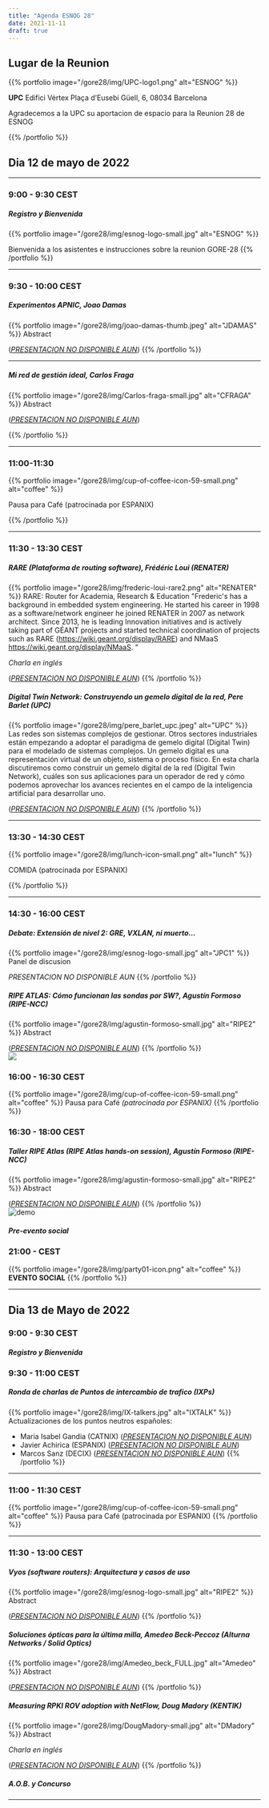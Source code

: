 ```yaml
---
title: "Agenda ESNOG 28"
date: 2021-11-11
draft: true 
---
```


## Lugar de la Reunion
{{% portfolio image="/gore28/img/UPC-logo1.png" alt="ESNOG" %}}

**UPC**
Edifici Vértex
Plaça d’Eusebi Güell, 6, 08034 Barcelona

Agradecemos a la UPC su aportacion de espacio para la Reunion 28 de ESNOG

{{% /portfolio %}} 

## Dia 12 de mayo de 2022
---------------------------
### 9:00 - 9:30 CEST 
##### Registro y Bienvenida
{{% portfolio image="/gore28/img/esnog-logo-small.jpg" alt="ESNOG" %}}

Bienvenida a los asistentes e instrucciones sobre la reunion GORE-28
{{% /portfolio %}}  

---------------------------

### 9:30 - 10:00 CEST
##### Experimentos APNIC, Joao Damas 
{{% portfolio image="/gore28/img/joao-damas-thumb.jpeg" alt="JDAMAS" %}}
Abstract

([*PRESENTACION NO DISPONIBLE AUN*](/esnog28/archivos/esnog.pdf))
{{% /portfolio %}}  

---------------------------

##### Mi red de gestión ideal, Carlos Fraga
{{% portfolio image="/gore28/img/Carlos-fraga-small.jpg" alt="CFRAGA" %}}
Abstract

([*PRESENTACION NO DISPONIBLE AUN*](/esnog28/archivos/esnog.pdf))

{{% /portfolio %}}  

---------------------------

### 11:00-11:30  
{{% portfolio image="/gore28/img/cup-of-coffee-icon-59-small.png" alt="coffee" %}}

Pausa para Café (patrocinada por ESPANIX)

{{% /portfolio %}} 

---------------------------

### 11:30 - 13:30 CEST     
##### RARE (Plataforma de routing software), Frédéric Loui (RENATER) 
{{% portfolio image="/gore28/img/frederic-loui-rare2.png" alt="RENATER" %}}
RARE: Router for Academia, Research & Education 
"Frederic's has a background in embedded system engineering. He started his career in 1998 as a software/network engineer he joined RENATER in 2007 as network architect. Since 2013, he is leading Innovation initiatives and is actively taking part of GÉANT projects and started technical coordination of projects such as RARE (https://wiki.geant.org/display/RARE) and NMaaS https://wiki.geant.org/display/NMaaS. "

*Charla en inglés*

([*PRESENTACION NO DISPONIBLE AUN*](/esnog28/archivos/esnog.pdf))
{{% /portfolio %}}  

##### Digital Twin Network: Construyendo un gemelo digital de la red, Pere Barlet (UPC)
{{% portfolio image="/gore28/img/pere_barlet_upc.jpeg" alt="UPC" %}}
Las redes son sistemas complejos de gestionar. Otros sectores industriales están empezando a adoptar el paradigma de gemelo digital (Digital Twin) para el modelado de sistemas complejos. Un gemelo digital es una representación virtual de un objeto, sistema o proceso físico. En esta charla discutiremos como construir un gemelo digital de la red (Digital Twin Network), cuáles son sus aplicaciones para un operador de red y cómo podemos aprovechar los avances recientes en el campo de la inteligencia artificial para desarrollar uno.

([*PRESENTACION NO DISPONIBLE AUN*](/esnog28/archivos/esnog.pdf))
{{% /portfolio %}}  

---------------------------

### 13:30 - 14:30 CEST 
{{% portfolio image="/gore28/img/lunch-icon-small.png" alt="lunch" %}}

COMIDA (patrocinada por ESPANIX)

{{% /portfolio %}} 


---------------------------

### 14:30 - 16:00 CEST
##### Debate: Extensión de nivel 2: GRE, VXLAN, ni muerto…
{{% portfolio image="/gore28/img/esnog-logo-small.jpg" alt="JPC1" %}}
Panel de discusion

*PRESENTACION NO DISPONIBLE AUN*
{{% /portfolio %}}  

##### RIPE ATLAS: Cómo funcionan las sondas por SW?, Agustín Formoso (RIPE-NCC)
{{% portfolio image="/gore28/img/agustin-formoso-small.jpg" alt="RIPE2" %}}
Abstract

([*PRESENTACION NO DISPONIBLE AUN*](/esnog28/archivos/esnog.pdf))
{{% /portfolio %}}  
<img class="special-img-class" src="/img/RIPE_NCC_logo.png"/>

### 16:00 - 16:30  CEST
{{% portfolio image="/gore28/img/cup-of-coffee-icon-59-small.png" alt="coffee" %}}
Pausa para Café _(patrocinada por ESPANIX)_
{{% /portfolio %}} 

### 16:30 - 18:00 CEST 
##### Taller RIPE Atlas (RIPE Atlas hands-on session), Agustín Formoso (RIPE-NCC)
{{% portfolio image="/gore28/img/agustin-formoso-small.jpg" alt="RIPE2" %}}
Abstract 

([*PRESENTACION NO DISPONIBLE AUN*](/esnog28/archivos/esnog.pdf))
{{% /portfolio %}}  
<img src="gore28/img/RIPE_NCC_logo.png" alt="demo" class="img-responsive">

##### Pre-evento social
 
### 21:00 -  CEST
{{% portfolio image="/gore28/img/party01-icon.png" alt="coffee" %}}
**EVENTO SOCIAL** 
{{% /portfolio %}} 

---------------------------

## Dia 13 de Mayo de 2022

### 9:00 - 9:30 CEST
##### Registro y Bienvenida

### 9:30 - 11:00 CEST 
##### Ronda de charlas de Puntos de intercambio de trafico (IXPs) 
{{% portfolio image="/gore28/img/IX-talkers.jpg" alt="IXTALK" %}}
Actualizaciones de los puntos neutros españoles:
- Maria Isabel Gandia (CATNIX) ([*PRESENTACION NO DISPONIBLE AUN*](/esnog28/archivos/esnog.pdf))
- Javier Achirica (ESPANIX) ([*PRESENTACION NO DISPONIBLE AUN*](/esnog28/archivos/esnog.pdf))
- Marcos Sanz (DECIX) ([*PRESENTACION NO DISPONIBLE AUN*](/esnog28/archivos/esnog.pdf))
{{% /portfolio %}}  

---------------------------

### 11:00 - 11:30 CEST
{{% portfolio image="/gore28/img/cup-of-coffee-icon-59-small.png" alt="coffee" %}}
Pausa para Café (patrocinada por ESPANIX)
{{% /portfolio %}} 

---------------------------

### 11:30 - 13:00 CEST     
##### Vyos (software routers): Arquitectura y casos de uso
{{% portfolio image="/gore28/img/esnog-logo-small.jpg" alt="RIPE2" %}}
Abstract

([*PRESENTACION NO DISPONIBLE AUN*](/esnog28/archivos/esnog.pdf))
{{% /portfolio %}}  

##### Soluciones ópticas para la última milla, Amedeo Beck-Peccoz (Alturna Networks / Solid Optics)
{{% portfolio image="/gore28/img/Amedeo_beck_FULL.jpg" alt="Amedeo" %}}
Abstract

([*PRESENTACION NO DISPONIBLE AUN*](/esnog28/archivos/esnog.pdf))
{{% /portfolio %}}  

##### Measuring RPKI ROV adoption with NetFlow, Doug Madory (KENTIK)
{{% portfolio image="/gore28/img/DougMadory-small.jpg" alt="DMadory" %}}
Abstract

*Charla en inglés*

([*PRESENTACION NO DISPONIBLE AUN*](/esnog28/archivos/esnog.pdf))
{{% /portfolio %}}  

##### A.O.B. y Concurso

---------------------------
